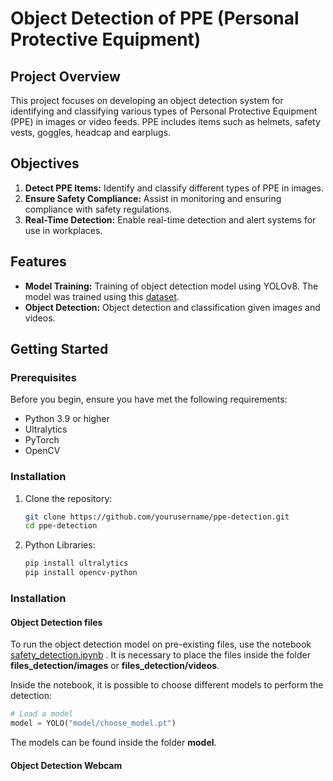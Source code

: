 # Object Detection of PPE (Personal Protective Equipment)

## Project Overview

This project focuses on developing an object detection system for identifying and classifying various types of Personal Protective Equipment (PPE) in images or video feeds. PPE includes items such as helmets, safety vests, goggles, headcap and earplugs.

## Objectives

1. **Detect PPE Items:** Identify and classify different types of PPE in images.
2. **Ensure Safety Compliance:** Assist in monitoring and ensuring compliance with safety regulations.
3. **Real-Time Detection:** Enable real-time detection and alert systems for use in workplaces.

## Features

- **Model Training:** Training of object detection model using YOLOv8. The model was trained using this [dataset](https://universe.roboflow.com/epp-internship-0rrmj/epp-internship-2-no-negatives). 
- **Object Detection:** Object detection and classification given images and videos.

## Getting Started

### Prerequisites

Before you begin, ensure you have met the following requirements:

- Python 3.9 or higher
- Ultralytics
- PyTorch 
- OpenCV

### Installation

1. Clone the repository:

   ```bash
   git clone https://github.com/yourusername/ppe-detection.git
   cd ppe-detection
    ```

2. Python Libraries:

   ```bash
   pip install ultralytics
   pip install opencv-python
    ```

### Installation

#### Object Detection files

To run the object detection model on pre-existing files, use the notebook [safety_detection.ipynb](safety_detection.ipynb)
. It is necessary to place the files inside the folder **files_detection/images** or **files_detection/videos**.

Inside the notebook, it is possible to choose different models to perform the detection:

```python
# Load a model
model = YOLO("model/choose_model.pt") 
````

The models can be found inside the folder **model**.

#### Object Detection Webcam

